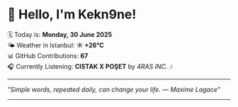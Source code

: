 # 👋 Hello, I'm Kekn9ne!

🗓️ Today is: **Monday, 30 June 2025**  
🌤️ Weather in Istanbul: **☀️   +26°C**  
📊 GitHub Contributions: **67**  
🎧 Currently Listening: **CISTAK X POŞET** by *4RAS INC.* 🎶

---

_"Simple words, repeated daily, can change your life. — *Maxime Lagace*"_

---
